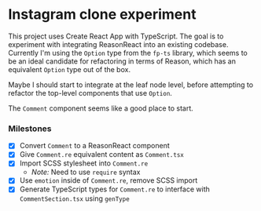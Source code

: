 # Instagram clone experiment

This project uses Create React App with TypeScript.
The goal is to experiment with integrating ReasonReact into an existing codebase.
Currently I'm using the `Option` type from the `fp-ts` library, which seems to be an ideal candidate for refactoring in terms of Reason, which has an equivalent `Option` type out of the box.

Maybe I should start to integrate at the leaf node level, before attempting to refactor the top-level components that use `Option`.

The `Comment` component seems like a good place to start.

### Milestones

- [x] Convert `Comment` to a ReasonReact component
- [x] Give `Comment.re` equivalent content as `Comment.tsx`
- [x] Import SCSS stylesheet into `Comment.re`
  - _Note:_ Need to use `require` syntax
- [x] Use `emotion` inside of `Comment.re`, remove SCSS import
- [x] Generate TypeScript types for `Comment.re` to interface with `CommentSection.tsx` using `genType`
